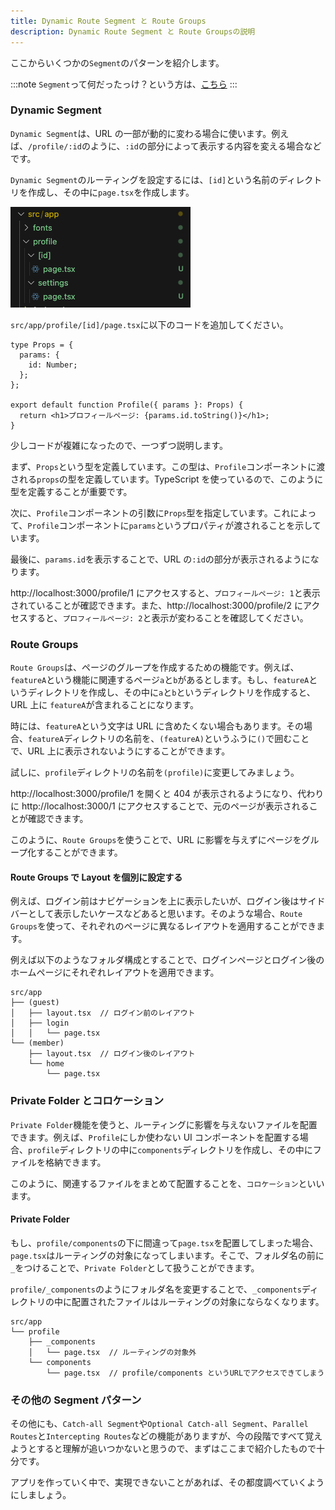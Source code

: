 ```yaml
---
title: Dynamic Route Segment と Route Groups
description: Dynamic Route Segment と Route Groupsの説明
---
```


ここからいくつかの`Segment`のパターンを紹介します。

:::note
`Segment`って何だったっけ？という方は、[こちら](./routing-and-navigation.md#segment)
:::

### Dynamic Segment

`Dynamic Segment`は、URL の一部が動的に変わる場合に使います。例えば、`/profile/:id`のように、`:id`の部分によって表示する内容を変える場合などです。

`Dynamic Segment`のルーティングを設定するには、`[id]`という名前のディレクトリを作成し、その中に`page.tsx`を作成します。

![alt text](../img/idPage.png)

`src/app/profile/[id]/page.tsx`に以下のコードを追加してください。

```tsx title="src/app/profile/[id]/page.tsx"
type Props = {
  params: {
    id: Number;
  };
};

export default function Profile({ params }: Props) {
  return <h1>プロフィールページ: {params.id.toString()}</h1>;
}
```

少しコードが複雑になったので、一つずつ説明します。

まず、`Props`という型を定義しています。この型は、`Profile`コンポーネントに渡される`props`の型を定義しています。TypeScript を使っているので、このように型を定義することが重要です。

次に、`Profile`コンポーネントの引数に`Props`型を指定しています。これによって、`Profile`コンポーネントに`params`というプロパティが渡されることを示しています。

最後に、`params.id`を表示することで、URL の`:id`の部分が表示されるようになります。

http://localhost:3000/profile/1 にアクセスすると、`プロフィールページ: 1`と表示されていることが確認できます。また、http://localhost:3000/profile/2 にアクセスすると、`プロフィールページ: 2`と表示が変わることを確認してください。

### Route Groups

`Route Groups`は、ページのグループを作成するための機能です。例えば、`featureA`という機能に関連するページ`a`と`b`があるとします。もし、`featureA`というディレクトリを作成し、その中に`a`と`b`というディレクトリを作成すると、URL 上に `featureA`が含まれることになります。

時には、`featureA`という文字は URL に含めたくない場合もあります。その場合、`featureA`ディレクトリの名前を、`(featureA)`というふうに`()`で囲むことで、URL 上に表示されないようにすることができます。

試しに、`profile`ディレクトリの名前を`(profile)`に変更してみましょう。

http://localhost:3000/profile/1 を開くと 404 が表示されるようになり、代わりに http://localhost:3000/1 にアクセスすることで、元のページが表示されることが確認できます。

このように、`Route Groups`を使うことで、URL に影響を与えずにページをグループ化することができます。

#### Route Groups で Layout を個別に設定する

例えば、ログイン前はナビゲーションを上に表示したいが、ログイン後はサイドバーとして表示したいケースなどあると思います。そのような場合、`Route Groups`を使って、それぞれのページに異なるレイアウトを適用することができます。

例えば以下のようなフォルダ構成とすることで、ログインページとログイン後のホームページにそれぞれレイアウトを適用できます。

```
src/app
├── (guest)
│   ├── layout.tsx  // ログイン前のレイアウト
│   ├── login
│   │   └── page.tsx
└── (member)
    ├── layout.tsx  // ログイン後のレイアウト
    └── home
        └── page.tsx
```

### Private Folder とコロケーション

`Private Folder`機能を使うと、ルーティングに影響を与えないファイルを配置できます。例えば、`Profile`にしか使わない UI コンポーネントを配置する場合、`profile`ディレクトリの中に`components`ディレクトリを作成し、その中にファイルを格納できます。

このように、関連するファイルをまとめて配置することを、`コロケーション`といいます。

#### Private Folder

もし、`profile/components`の下に間違って`page.tsx`を配置してしまった場合、`page.tsx`はルーティングの対象になってしまいます。そこで、フォルダ名の前に`_`をつけることで、`Private Folder`として扱うことができます。

`profile/_components`のようにフォルダ名を変更することで、`_components`ディレクトリの中に配置されたファイルはルーティングの対象にならなくなります。

```
src/app
└── profile
    ├── _components
    │   └── page.tsx  // ルーティングの対象外
    └── components
        └── page.tsx  // profile/components というURLでアクセスできてしまう
```

### その他の Segment パターン

その他にも、`Catch-all Segment`や`Optional Catch-all Segment`、`Parallel Routes`と`Intercepting Routes`などの機能がありますが、今の段階ですべて覚えようとすると理解が追いつかないと思うので、まずはここまで紹介したもので十分です。

アプリを作っていく中で、実現できないことがあれば、その都度調べていくようにしましょう。
